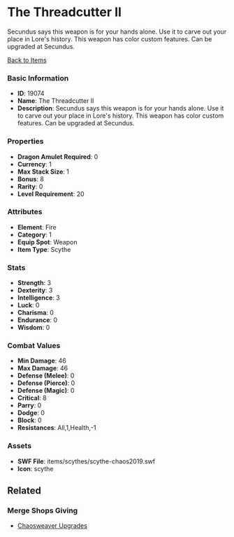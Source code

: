 # The Threadcutter II

Secundus says this weapon is for your hands alone. Use it to carve out your place in Lore's history. This weapon has color custom features. Can be upgraded at Secundus.

[Back to Items](../items.md)

### Basic Information

- **ID**: 19074
- **Name**: The Threadcutter II
- **Description**: Secundus says this weapon is for your hands alone. Use it to carve out your place in Lore&#039;s history. This weapon has color custom features. Can be upgraded at Secundus.

### Properties

- **Dragon Amulet Required**: 0
- **Currency**: 1
- **Max Stack Size**: 1
- **Bonus**: 8
- **Rarity**: 0
- **Level Requirement**: 20

### Attributes

- **Element**: Fire
- **Category**: 1
- **Equip Spot**: Weapon
- **Item Type**: Scythe

### Stats

- **Strength**: 3
- **Dexterity**: 3
- **Intelligence**: 3
- **Luck**: 0
- **Charisma**: 0
- **Endurance**: 0
- **Wisdom**: 0

### Combat Values

- **Min Damage**: 46
- **Max Damage**: 46
- **Defense (Melee)**: 0
- **Defense (Pierce)**: 0
- **Defense (Magic)**: 0
- **Critical**: 8
- **Parry**: 0
- **Dodge**: 0
- **Block**: 0
- **Resistances**: All,1,Health,-1

### Assets

- **SWF File**: items/scythes/scythe-chaos2019.swf
- **Icon**: scythe

## Related

### Merge Shops Giving

- [Chaosweaver Upgrades](../merge-shops/311-chaosweaver-upgrades.md)

